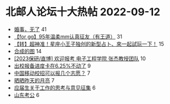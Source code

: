 # 北邮人论坛十大热帖 2022-09-12

- [婚事，无了](https://bbs.byr.cn/article/Feeling/3192880) 41
- [【for gg】95年温柔mm认真征友（有王道）](https://bbs.byr.cn/article/Friends/2030080) 31
- [【转】超神准！星座小王子独创的新型占卜、來一起試玩一下！](https://bbs.byr.cn/article/Constellations/326533) 15
- [合成的图](https://bbs.byr.cn/article/Photo/273793) 14
- [[2023保研/直博] 欢迎报考 电子工程学院 张杰教授团队](https://bbs.byr.cn/article/AimGraduate/1218620) 10
- [出校报备进度卡在6.25%不动了](https://bbs.byr.cn/article/Talking/6363946) 9
- [中国移动校招可以报几个志愿？](https://bbs.byr.cn/article/Job/2171186) 7
- [晒晒昨天的月亮](https://bbs.byr.cn/article/Picture/3329246) 7
- [应届生关于工作的思考与意见征集](https://bbs.byr.cn/article/WorkLife/1190985) 6
- [山东考公](https://bbs.byr.cn/article/CivilServant/49360) 6



